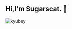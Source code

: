 ## Hi,I'm Sugarscat. :wave:

<img src="https://cdn.jsdelivr.net/gh/sugarscat/icon/gif/kyubey.gif" alt="kyubey"/>